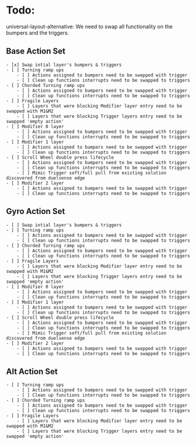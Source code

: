 # Todo:
universal-layout-alternative:
    We need to swap all functionality on the bumpers and the triggers.
    
## Base Action Set
    - [x] Swap intial layer's bumpers & triggers
    - [ ] Turning ramp ups
        - [ ] Actions assigned to bumpers need to be swapped with trigger
        - [ ] Clean up functions interrupts need to be swapped to triggers
    - [ ] Chorded Turning ramp ups
        - [ ] Actions assigned to bumpers need to be swapped with trigger
        - [ ] Clean up functions interrupts need to be swapped to triggers
    - [ ] Fragile Layers
        - [ ] Layers that were blocking Modifier layer entry need to be swapped with M1&M2
        - [ ] Layers that were blocking Trigger layers entry need to be swapped 'empty action'
    - [ ] Modifier 0 layer
        - [ ] Actions assigned to bumpers need to be swapped with trigger
        - [ ] Clean up functions interrupts need to be swapped to triggers
    - [ ] Modifier 1 layer
        - [ ] Actions assigned to bumpers need to be swapped with trigger
        - [ ] Clean up functions interrupts need to be swapped to triggers
    - [ ] Scroll Wheel double press lifecycle
        - [ ] Actions assigned to bumpers need to be swapped with trigger
        - [ ] Clean up functions interrupts need to be swapped to triggers
        - [ ] Mimic Trigger soft/full pull from existing solution discovered from duelsense edge
    - [ ] Modifier 2 layer
        - [ ] Actions assigned to bumpers need to be swapped with trigger
        - [ ] Clean up functions interrupts need to be swapped to triggers

## Gyro Action Set
    - [ ] Swap intial layer's bumpers & triggers
    - [ ] Turning ramp ups
        - [ ] Actions assigned to bumpers need to be swapped with trigger
        - [ ] Clean up functions interrupts need to be swapped to triggers
    - [ ] Chorded Turning ramp ups
        - [ ] Actions assigned to bumpers need to be swapped with trigger
        - [ ] Clean up functions interrupts need to be swapped to triggers
    - [ ] Fragile Layers
        - [ ] Layers that were blocking Modifier layer entry need to be swapped with M1&M2
        - [ ] Layers that were blocking Trigger layers entry need to be swapped 'empty action'
    - [ ] Modifier 0 layer
        - [ ] Actions assigned to bumpers need to be swapped with trigger
        - [ ] Clean up functions interrupts need to be swapped to triggers
    - [ ] Modifier 1 layer
        - [ ] Actions assigned to bumpers need to be swapped with trigger
        - [ ] Clean up functions interrupts need to be swapped to triggers
    - [ ] Scroll Wheel double press lifecycle
        - [ ] Actions assigned to bumpers need to be swapped with trigger
        - [ ] Clean up functions interrupts need to be swapped to triggers
        - [ ] Mimic Trigger soft/full pull from existing solution discovered from duelsense edge
    - [ ] Modifier 2 layer
        - [ ] Actions assigned to bumpers need to be swapped with trigger
        - [ ] Clean up functions interrupts need to be swapped to triggers

## Alt Action Set
    - [ ] Turning ramp ups
        - [ ] Actions assigned to bumpers need to be swapped with trigger
        - [ ] Clean up functions interrupts need to be swapped to triggers
    - [ ] Chorded Turning ramp ups
        - [ ] Actions assigned to bumpers need to be swapped with trigger
        - [ ] Clean up functions interrupts need to be swapped to triggers
    - [ ] Fragile Layers
        - [ ] Layers that were blocking Modifier layer entry need to be swapped with M1&M2
        - [ ] Layers that were blocking Trigger layers entry need to be swapped 'empty action'